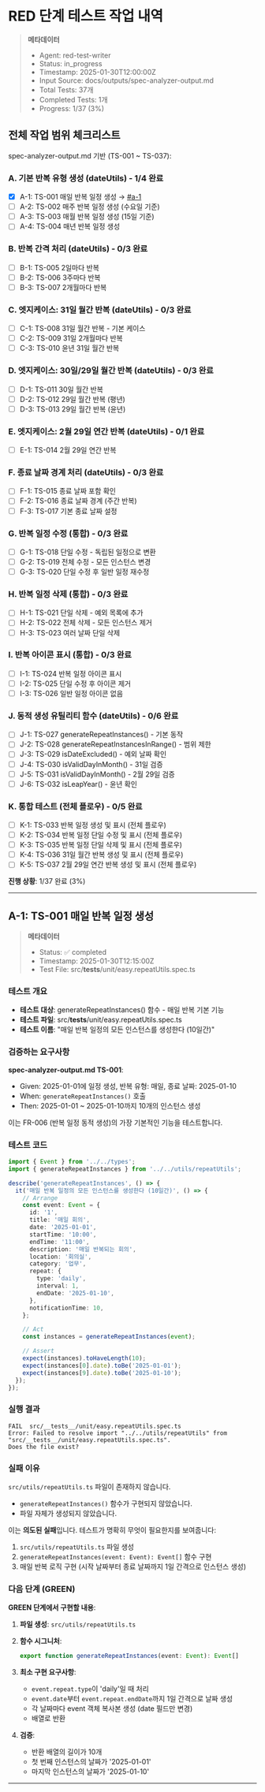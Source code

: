 # RED 단계 테스트 작업 내역

> **메타데이터**
>
> - Agent: red-test-writer
> - Status: in_progress
> - Timestamp: 2025-01-30T12:00:00Z
> - Input Source: docs/outputs/spec-analyzer-output.md
> - Total Tests: 37개
> - Completed Tests: 1개
> - Progress: 1/37 (3%)

## 전체 작업 범위 체크리스트

spec-analyzer-output.md 기반 (TS-001 ~ TS-037):

### A. 기본 반복 유형 생성 (dateUtils) - 1/4 완료

- [x] A-1: TS-001 매일 반복 일정 생성 → [#a-1](#a-1)
- [ ] A-2: TS-002 매주 반복 일정 생성 (수요일 기준)
- [ ] A-3: TS-003 매월 반복 일정 생성 (15일 기준)
- [ ] A-4: TS-004 매년 반복 일정 생성

### B. 반복 간격 처리 (dateUtils) - 0/3 완료

- [ ] B-1: TS-005 2일마다 반복
- [ ] B-2: TS-006 3주마다 반복
- [ ] B-3: TS-007 2개월마다 반복

### C. 엣지케이스: 31일 월간 반복 (dateUtils) - 0/3 완료

- [ ] C-1: TS-008 31일 월간 반복 - 기본 케이스
- [ ] C-2: TS-009 31일 2개월마다 반복
- [ ] C-3: TS-010 윤년 31일 월간 반복

### D. 엣지케이스: 30일/29일 월간 반복 (dateUtils) - 0/3 완료

- [ ] D-1: TS-011 30일 월간 반복
- [ ] D-2: TS-012 29일 월간 반복 (평년)
- [ ] D-3: TS-013 29일 월간 반복 (윤년)

### E. 엣지케이스: 2월 29일 연간 반복 (dateUtils) - 0/1 완료

- [ ] E-1: TS-014 2월 29일 연간 반복

### F. 종료 날짜 경계 처리 (dateUtils) - 0/3 완료

- [ ] F-1: TS-015 종료 날짜 포함 확인
- [ ] F-2: TS-016 종료 날짜 경계 (주간 반복)
- [ ] F-3: TS-017 기본 종료 날짜 설정

### G. 반복 일정 수정 (통합) - 0/3 완료

- [ ] G-1: TS-018 단일 수정 - 독립된 일정으로 변환
- [ ] G-2: TS-019 전체 수정 - 모든 인스턴스 변경
- [ ] G-3: TS-020 단일 수정 후 일반 일정 재수정

### H. 반복 일정 삭제 (통합) - 0/3 완료

- [ ] H-1: TS-021 단일 삭제 - 예외 목록에 추가
- [ ] H-2: TS-022 전체 삭제 - 모든 인스턴스 제거
- [ ] H-3: TS-023 여러 날짜 단일 삭제

### I. 반복 아이콘 표시 (통합) - 0/3 완료

- [ ] I-1: TS-024 반복 일정 아이콘 표시
- [ ] I-2: TS-025 단일 수정 후 아이콘 제거
- [ ] I-3: TS-026 일반 일정 아이콘 없음

### J. 동적 생성 유틸리티 함수 (dateUtils) - 0/6 완료

- [ ] J-1: TS-027 generateRepeatInstances() - 기본 동작
- [ ] J-2: TS-028 generateRepeatInstancesInRange() - 범위 제한
- [ ] J-3: TS-029 isDateExcluded() - 예외 날짜 확인
- [ ] J-4: TS-030 isValidDayInMonth() - 31일 검증
- [ ] J-5: TS-031 isValidDayInMonth() - 2월 29일 검증
- [ ] J-6: TS-032 isLeapYear() - 윤년 확인

### K. 통합 테스트 (전체 플로우) - 0/5 완료

- [ ] K-1: TS-033 반복 일정 생성 및 표시 (전체 플로우)
- [ ] K-2: TS-034 반복 일정 단일 수정 및 표시 (전체 플로우)
- [ ] K-3: TS-035 반복 일정 단일 삭제 및 표시 (전체 플로우)
- [ ] K-4: TS-036 31일 월간 반복 생성 및 표시 (전체 플로우)
- [ ] K-5: TS-037 2월 29일 연간 반복 생성 및 표시 (전체 플로우)

**진행 상황**: 1/37 완료 (3%)

---

<a id="a-1"></a>

## A-1: TS-001 매일 반복 일정 생성

> **메타데이터**
>
> - Status: ✅ completed
> - Timestamp: 2025-01-30T12:15:00Z
> - Test File: src/__tests__/unit/easy.repeatUtils.spec.ts

### 테스트 개요

- **테스트 대상**: generateRepeatInstances() 함수 - 매일 반복 기본 기능
- **테스트 파일**: src/__tests__/unit/easy.repeatUtils.spec.ts
- **테스트 이름**: "매일 반복 일정의 모든 인스턴스를 생성한다 (10일간)"

### 검증하는 요구사항

**spec-analyzer-output.md TS-001**:
- Given: 2025-01-01에 일정 생성, 반복 유형: 매일, 종료 날짜: 2025-01-10
- When: `generateRepeatInstances()` 호출
- Then: 2025-01-01 ~ 2025-01-10까지 10개의 인스턴스 생성

이는 FR-006 (반복 일정 동적 생성)의 가장 기본적인 기능을 테스트합니다.

### 테스트 코드

```typescript
import { Event } from '../../types';
import { generateRepeatInstances } from '../../utils/repeatUtils';

describe('generateRepeatInstances', () => {
  it('매일 반복 일정의 모든 인스턴스를 생성한다 (10일간)', () => {
    // Arrange
    const event: Event = {
      id: '1',
      title: '매일 회의',
      date: '2025-01-01',
      startTime: '10:00',
      endTime: '11:00',
      description: '매일 반복되는 회의',
      location: '회의실',
      category: '업무',
      repeat: {
        type: 'daily',
        interval: 1,
        endDate: '2025-01-10',
      },
      notificationTime: 10,
    };

    // Act
    const instances = generateRepeatInstances(event);

    // Assert
    expect(instances).toHaveLength(10);
    expect(instances[0].date).toBe('2025-01-01');
    expect(instances[9].date).toBe('2025-01-10');
  });
});
```

### 실행 결과

```
FAIL  src/__tests__/unit/easy.repeatUtils.spec.ts
Error: Failed to resolve import "../../utils/repeatUtils" from "src/__tests__/unit/easy.repeatUtils.spec.ts".
Does the file exist?
```

### 실패 이유

`src/utils/repeatUtils.ts` 파일이 존재하지 않습니다.
- `generateRepeatInstances()` 함수가 구현되지 않았습니다.
- 파일 자체가 생성되지 않았습니다.

이는 **의도된 실패**입니다. 테스트가 명확히 무엇이 필요한지를 보여줍니다:
1. `src/utils/repeatUtils.ts` 파일 생성
2. `generateRepeatInstances(event: Event): Event[]` 함수 구현
3. 매일 반복 로직 구현 (시작 날짜부터 종료 날짜까지 1일 간격으로 인스턴스 생성)

### 다음 단계 (GREEN)

**GREEN 단계에서 구현할 내용**:

1. **파일 생성**: `src/utils/repeatUtils.ts`

2. **함수 시그니처**:
   ```typescript
   export function generateRepeatInstances(event: Event): Event[]
   ```

3. **최소 구현 요구사항**:
   - `event.repeat.type`이 'daily'일 때 처리
   - `event.date`부터 `event.repeat.endDate`까지 1일 간격으로 날짜 생성
   - 각 날짜마다 event 객체 복사본 생성 (date 필드만 변경)
   - 배열로 반환

4. **검증**:
   - 반환 배열의 길이가 10개
   - 첫 번째 인스턴스의 날짜가 '2025-01-01'
   - 마지막 인스턴스의 날짜가 '2025-01-10'

---
